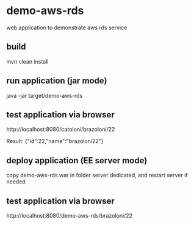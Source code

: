 # demo-aws-rds
web application to demonstrate aws rds service

## build
mvn clean install

## run application (jar mode)
java -jar target/demo-aws-rds

## test application via browser

http://localhost:8080/catoloni/brazoloni/22

Result:
{"id":22,"name":"brazoloni22"}

## deploy application (EE server mode)
copy demo-aws-rds.war in folder server dedicated, and restart server if needed

## test application via browser

http://localhost:8080/demo-aws-rds/brazoloni/22

